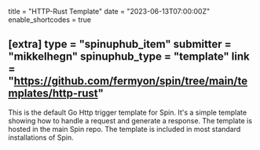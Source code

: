 title = "HTTP-Rust Template"
date = "2023-06-13T07:00:00Z"
enable_shortcodes = true

[extra]
type = "spinuphub_item"
submitter = "mikkelhegn"
spinuphub_type = "template"
link = "https://github.com/fermyon/spin/tree/main/templates/http-rust"
---
This is the default Go Http trigger template for Spin. It's a simple template showing how to handle a request and generate a response. The template is hosted in the main Spin repo. The template is included in most standard installations of Spin.
